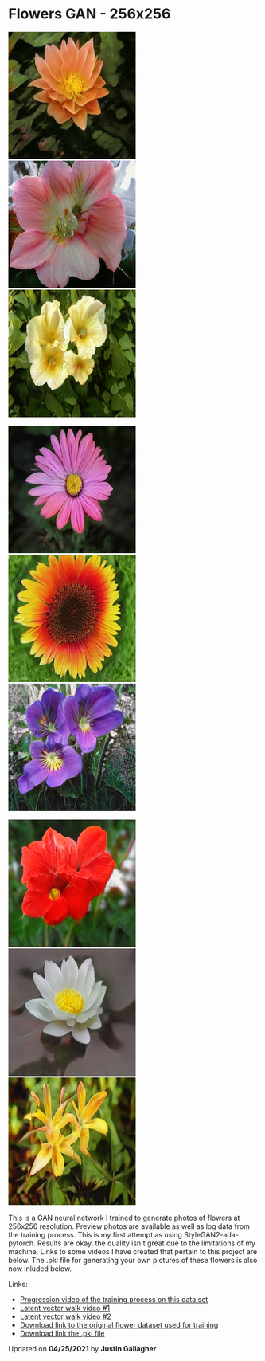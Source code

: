 # Flowers GAN - 256x256
 ![Test](https://github.com/ThisJustin-code/pretrained-gan-flowers-256/blob/master/preview/46589.png?raw=true)
 ![Test](https://github.com/ThisJustin-code/pretrained-gan-flowers-256/blob/master/preview/47716.png?raw=true)
 ![Test](https://github.com/ThisJustin-code/pretrained-gan-flowers-256/blob/master/preview/602.png?raw=true)
 
 ![Test](https://github.com/ThisJustin-code/pretrained-gan-flowers-256/blob/master/preview/800068.png?raw=true)
 ![Test](https://github.com/ThisJustin-code/pretrained-gan-flowers-256/blob/master/preview/801122.png?raw=true)
 ![Test](https://github.com/ThisJustin-code/pretrained-gan-flowers-256/blob/master/preview/801170.png?raw=true)
 
 ![Test](https://github.com/ThisJustin-code/pretrained-gan-flowers-256/blob/master/preview/801391.png?raw=true)
 ![Test](https://github.com/ThisJustin-code/pretrained-gan-flowers-256/blob/master/preview/801410.png?raw=true)
 ![Test](https://github.com/ThisJustin-code/pretrained-gan-flowers-256/blob/master/preview/801418.png?raw=true)

This is a GAN neural network I trained to generate photos of flowers at 256x256 resolution. Preview photos are available as well as log data from the training process. This is my first attempt as using StyleGAN2-ada-pytorch. Results are okay, the quality isn't great due to the limitations of my machine. Links to some videos I have created that pertain to this project are below. The .pkl file for generating your own pictures of these flowers is also now inluded below.

Links:

* [Progression video of the training process on this data set](https://www.youtube.com/watch?v=a3q1ha45CkA)
* [Latent vector walk video #1](https://youtu.be/6bVgUGopSB4s)
* [Latent vector walk video #2](https://youtu.be/MUeTSqjseI8)
* [Download link to the original flower dataset used for training](https://www.robots.ox.ac.uk/~vgg/data/flowers/102/102flowers.tgz)
* [Download link the .pkl file](https://github.com/ThisJustin-code/pretrained-gan-flowers-256/releases/download/v1.0/flowers-256-trained.pkl)

Updated on **04/25/2021** by **Justin Gallagher**
